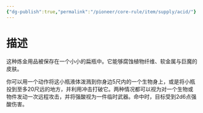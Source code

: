 ```yaml
---
{"dg-publish":true,"permalink":"/pioneer/core-rule/item/supply/acid/"}
---
```


# 描述
这种炼金用品被保存在一个小小的扁瓶中。它能够腐蚀植物纤维、软金属与巨魔的皮肤。

你可以用一个动作将这小瓶液体泼溅到你身边5尺内的一个生物身上，或是将小瓶投到至多20尺远的地方，并利用冲击打破它。两种情况都可以视为对一个生物或物件发动一次远程攻击，并将强酸视为一件临时武器。命中时，目标受到2d6点强酸伤害。